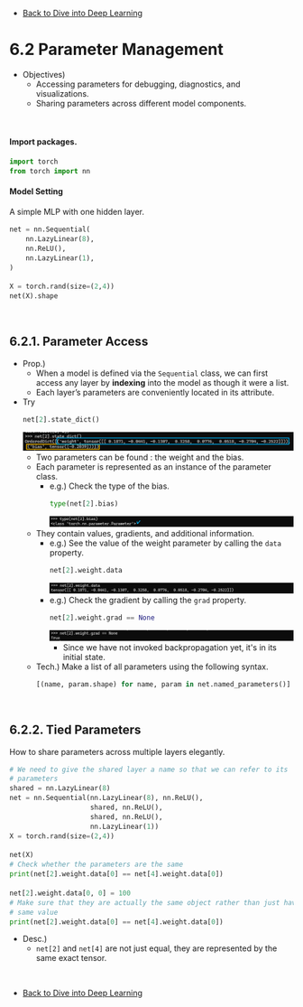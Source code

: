 * [Back to Dive into Deep Learning](../../main.md)

# 6.2 Parameter Management

- Objectives)
  - Accessing parameters for debugging, diagnostics, and visualizations.
  - Sharing parameters across different model components.

<br>

#### Import packages.
```python
import torch
from torch import nn
```

#### Model Setting
A simple MLP with one hidden layer.
```python
net = nn.Sequential(
    nn.LazyLinear(8),
    nn.ReLU(),
    nn.LazyLinear(1),
)

X = torch.rand(size=(2,4))
net(X).shape
```

<br>

## 6.2.1. Parameter Access
- Prop.)
  - When a model is defined via the ```Sequential``` class, we can first access any layer by **indexing** into the model as though it were a list. 
  - Each layer’s parameters are conveniently located in its attribute.
- Try
  ```python
  net[2].state_dict()
  ```
  ![](images/001.png)
  - Two parameters can be found : the weight and the bias.
  - Each parameter is represented as an instance of the parameter class.
    - e.g.) Check the type of the bias.
      ```python
      type(net[2].bias)
      ```
      ![](images/002.png)
  - They contain values, gradients, and additional information.
    - e.g.) See the value of the weight parameter by calling the ```data``` property.
      ```python
      net[2].weight.data
      ```
      ![](images/003.png)
    - e.g.) Check the gradient by calling the ```grad``` property.
      ```python
      net[2].weight.grad == None
      ```
      ![](images/004.png)
      - Since we have not invoked backpropagation yet, it's in its initial state.
  - Tech.) Make a list of all parameters using the following syntax.
    ```python
    [(name, param.shape) for name, param in net.named_parameters()]
    ```


<br>

## 6.2.2. Tied Parameters
How to share parameters across multiple layers elegantly.
```python
# We need to give the shared layer a name so that we can refer to its
# parameters
shared = nn.LazyLinear(8)
net = nn.Sequential(nn.LazyLinear(8), nn.ReLU(),
                    shared, nn.ReLU(),
                    shared, nn.ReLU(),
                    nn.LazyLinear(1))
X = torch.rand(size=(2,4))

net(X)
# Check whether the parameters are the same
print(net[2].weight.data[0] == net[4].weight.data[0])

net[2].weight.data[0, 0] = 100
# Make sure that they are actually the same object rather than just having the
# same value
print(net[2].weight.data[0] == net[4].weight.data[0])
```
- Desc.)
  - ```net[2]``` and ```net[4]``` are not just equal, they are represented by the same exact tensor. 


<br>

* [Back to Dive into Deep Learning](../../main.md)